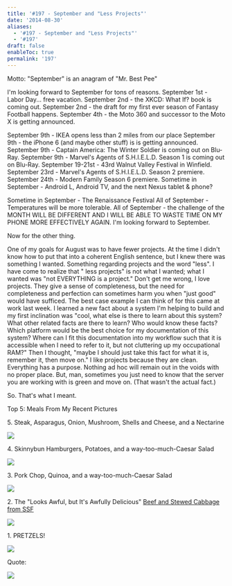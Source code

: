 ```yaml
---
title: '#197 - September and "Less Projects"'
date: '2014-08-30'
aliases:
  - '#197 - September and "Less Projects"'
  - '#197'
draft: false
enableToc: true
permalink: '197'
---
```


Motto: "September" is an anagram of "Mr. Best Pee" 

  
I'm looking forward to September for tons of reasons. September 1st - Labor Day... free vacation. September 2nd - the XKCD: What If? book is coming out. September 2nd - the draft for my first ever season of Fantasy Football happens. September 4th - the Moto 360 and successor to the Moto X is getting announced.

September 9th - IKEA opens less than 2 miles from our place September 9th - the iPhone 6 (and maybe other stuff) is is getting announced. September 9th - Captain America: The Winter Soldier is coming out on Blu-Ray. September 9th - Marvel's Agents of S.H.I.E.L.D. Season 1 is coming out on Blu-Ray. September 19-21st - 43rd Walnut Valley Festival in Winfield. September 23rd - Marvel's Agents of S.H.I.E.L.D. Season 2 premiere. September 24th - Modern Family Season 6 premiere. Sometime in September - Android L, Android TV, and the next Nexus tablet & phone?

Sometime in September - The Renaissance Festival All of September - Temperatures will be more tolerable. All of September - the challenge of the MONTH WILL BE DIFFERENT AND I WILL BE ABLE TO WASTE TIME ON MY PHONE MORE EFFECTIVELY AGAIN. I'm looking forward to September.

  
Now for the other thing.

  
One of my goals for August was to have fewer projects. At the time I didn't know how to put that into a coherent English sentence, but I knew there was something I wanted. Something regarding projects and the word "less". I have come to realize that " less projects" is not what I wanted; what I wanted was "not EVERYTHING is a project." Don't get me wrong, I love projects. They give a sense of completeness, but the need for completeness and perfection can sometimes harm you when "just good" would have sufficed. The best case example I can think of for this came at work last week. I learned a new fact about a system I'm helping to build and my first inclination was "cool, what else is there to learn about this system? What other related facts are there to learn? Who would know these facts? Which platform would be the best choice for my documentation of this system? Where can I fit this documentation into my workflow such that it is accessible when I need to refer to it, but not cluttering up my occupational RAM?" Then I thought, "maybe I should just take this fact for what it is, remember it, then move on." I like projects because they are clean. Everything has a purpose. Nothing ad hoc will remain out in the voids with no proper place. But, man, sometimes you just need to know that the server you are working with is green and move on. (That wasn't the actual fact.)  
  
So. That's what I meant.

  
Top 5: Meals From My Recent Pictures

5\. Steak, Asparagus, Onion, Mushroom, Shells and Cheese, and a Nectarine  

  
[![](assets/197-1.jpg)](http://1.bp.blogspot.com/-79p%5FXWyaerU/VAJs%5FZ5Dj7I/AAAAAAABcK8/79Q0IK5TvvA/s1600/IMG%5F20140826%5F181019.jpg)

  
4\. Skinnybun Hamburgers, Potatoes, and a way-too-much-Caesar Salad  
  
[![](assets/197-2.jpg)](http://4.bp.blogspot.com/-t4mzgiszWBk/VAJtZJKZj8I/AAAAAAABcLE/cHYXpAgnBQs/s1600/IMG%5F20140825%5F175950.jpg)
  
  
3\. Pork Chop, Quinoa, and a way-too-much-Caesar Salad  
  
[![](assets/197-3.jpg)](http://3.bp.blogspot.com/-KNDYs1kKcvo/VAJt5r-kfvI/AAAAAAABcLM/z5H-mWLAL4E/s1600/IMG%5F20140821%5F184727%3Anopm%3A.jpg)

  
2\. The "Looks Awful, but It's Awfully Delicious" [Beef and Stewed Cabbage from SSF](http://simplesciencefitness.com/#meals)  
  
[![](assets/197-4.jpg)](http://1.bp.blogspot.com/-RqMbbGctl60/VAJubYw1ydI/AAAAAAABcLU/lHbaUR5%5FpHo/s1600/IMG%5F20140811%5F115620%3Anopm%3A.jpg)

  
1\. PRETZELS!  
  
[![](assets/197-5.jpg)](http://3.bp.blogspot.com/-VNiyeRY3Qak/VAJvanjy43I/AAAAAAABcLc/U2A8GyKrrls/s1600/IMG%5F20140522%5F180116.jpg)
  
  
Quote:  
  
[![](assets/197-6.png)](http://1.bp.blogspot.com/-xS2yMGZdPzg/VAIxgBeDK2I/AAAAAAABcJk/wlidJjLYcuk/s1600/Screenshot%5F2014-08-29-11-51-03.png)
